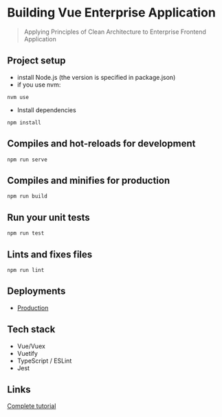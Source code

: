 # Building Vue Enterprise Application

> Applying Principles of Clean Architecture to Enterprise Frontend Application

## Project setup
- install Node.js (the version is specified in package.json)
- if you use nvm: 
```
nvm use
```
- Install dependencies
```
npm install
```

## Compiles and hot-reloads for development
```
npm run serve
```

## Compiles and minifies for production
```
npm run build
```

## Run your unit tests
```
npm run test
```
## Lints and fixes files
```
npm run lint
```

## Deployments 
- [Production](https://vue-vuex-ts-services.herokuapp.com)

## Tech stack
- Vue/Vuex
- Vuetify
- TypeScript / ESLint
- Jest

## Links
[Complete tutorial](https://medium.com/@gregsolo/building-vue-enterprise-application-part-0-overture-6d41bea14236)
